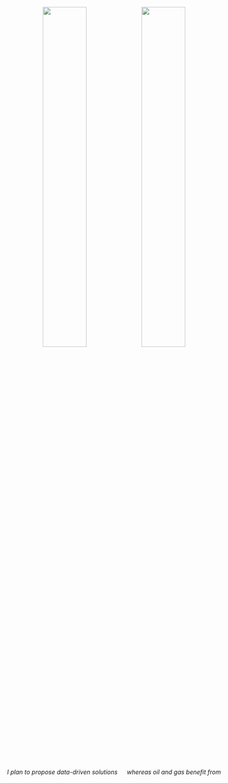 <p align="center">
  <img src="http://octodex.github.com/images/Fintechtocat.png" width="45%" />
  <img src="http://octodex.github.com/images/manufacturetocat.png" width="45%" />
</p>

<p align="center">
  <em>I plan to propose data-driven solutions</em> &emsp; <em>whereas oil and gas benefit from</em>
</p>
